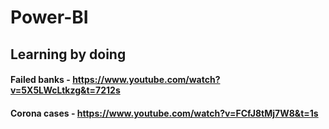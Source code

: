 # Power-BI
## Learning by doing

#### Failed banks - https://www.youtube.com/watch?v=5X5LWcLtkzg&t=7212s
#### Corona cases - https://www.youtube.com/watch?v=FCfJ8tMj7W8&t=1s
